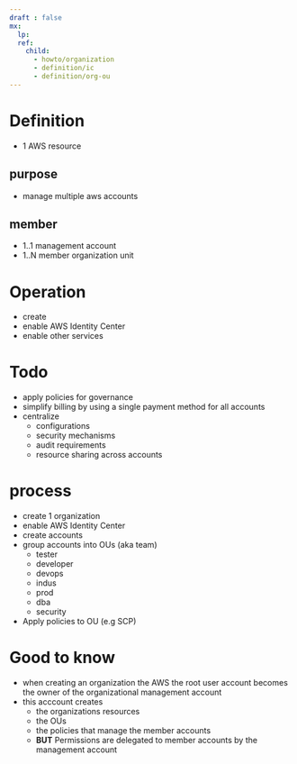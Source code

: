 ```yaml
---
draft : false
mx:
  lp:
  ref:
    child:
      - howto/organization
      - definition/ic
      - definition/org-ou
---
```


# Definition
- 1 AWS resource

## purpose
- manage multiple aws accounts

## member
- 1..1 management account
- 1..N member organization unit

# Operation
- create
- enable AWS Identity Center
- enable other services



# Todo

- apply policies for governance
- simplify billing by using a single payment method for all accounts
- centralize 
  - configurations
  - security mechanisms
  - audit requirements
  - resource sharing across accounts

# process
- create 1 organization
- enable AWS Identity Center
- create accounts
- group accounts into OUs (aka team)
  - tester
  - developer
  - devops
  - indus
  - prod
  - dba
  - security
- Apply policies to OU (e.g SCP)  



# Good to know
- when creating an organization the AWS the root user account becomes the owner of the organizational management account
- this acccount creates 
  - the organizations resources
  - the OUs
  - the policies that manage the member accounts
  - **BUT** Permissions are delegated to member accounts by the management account